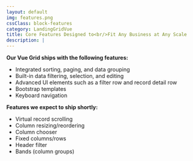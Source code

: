 ```yaml
---
layout: default
img: features.png
cssClass: block-features
category: LandingGridVue
title: Core Features Designed to<br/>Fit Any Business at Any Scale
description: |
---
```


**Our Vue Grid ships with the following features:**

* Integrated sorting, paging, and data grouping
* Built-in data filtering, selection, and editing
* Advanced UI elements such as a filter row and record detail row
* Bootstrap templates
* Keyboard navigation

**Features we expect to ship shortly:**

* Virtual record scrolling
* Column resizing/reordering
* Column chooser
* Fixed columns/rows
* Header filter
* Bands (column groups)
